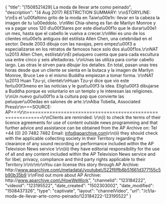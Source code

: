 {
    "title": "[1508521429] La moda de llevar arte como peinado",
    "description": "(4 Aug 2017) RESTRICTION SUMMARY: \r\nSTORYLINE: \r\nEs el \u00faltimo grito de la moda en Taiw\u00e1n: llevar en la cabeza la imagen de tu \u00eddolo. \r\nWei Chia-sheng es fan de Marilyn Monroe y va a pagar unos 120 d\u00f3lares por este dise\u00f1o que le durar\u00e1 un mes, hasta que el cabello le vuelva a crecer.\r\nWei es uno de los clientes m\u00e1s antiguos del estilista Allen Chen, una celebridad en el sector. Desde 2003 dibuja con las navajas, pero empez\u00f3 a especializarse en los retratos de famosos hace solo dos a\u00f1os.\r\nNAT \u2013 Allen Chen, estilista\r\nEl peluquero cuenta que para cada escultura usa entre cinco y seis afeitadoras. \r\nUnas las utiliza para cortar cabello largo. Las otras le sirven para dibujar los detalles. En total, pasan unas tres horas desde que un cliente se sienta en la butaca y la imagen de Marilyn Monroe, Bruce Lee o el mismo Buddha empiezan a tomar forma. \r\nNAT \u2013 Huan Tzu-yi, cliente\r\nHuan Tzu-yi dice que vio este fen\u00f3meno en las noticias y le gust\u00f3 la idea. Eligi\u00f3 dibujarse a Buddha porque es voluntario en un templo y le interesan las religiones. \r\nUn nuevo gui\u00f1o a la cultura pop que convierte las peluquer\u00edas en salones de arte.\r\nAlba Tobella, Associated Press\r\n===SOURCE: AP===\r\n===========================================================\r\nClients are reminded: \r\n(i) to check the terms of their licence agreements for use of content outside news programming and that further advice and assistance can be obtained from the AP Archive on: Tel +44 (0) 20 7482 7482 Email: info@aparchive.com\r\n(ii) they should check with the applicable collecting society in their Territory regarding the clearance of any sound recording or performance included within the AP Television News service \r\n(iii) they have editorial responsibility for the use of all and any content included within the AP Television News service and for libel, privacy, compliance and third party rights applicable to their Territory.\r\n\r\n\r\nYou can license this story through AP Archive: http:\/\/www.aparchive.com\/metadata\/youtube\/522f6ffb6b51661d377155c5b90b35b9 \r\nFind out more about AP Archive: http:\/\/www.aparchive.com\/HowWeWork",
    "channelid": "123184222",
    "videoid": "123195522",
    "date_created": "1502303002",
    "date_modified": "1508437326",
    "type": "captivate",
    "layout": "channelVideo",
    "url": "\/c1\/la-moda-de-llevar-arte-como-peinado\/123184222-123195522"
}